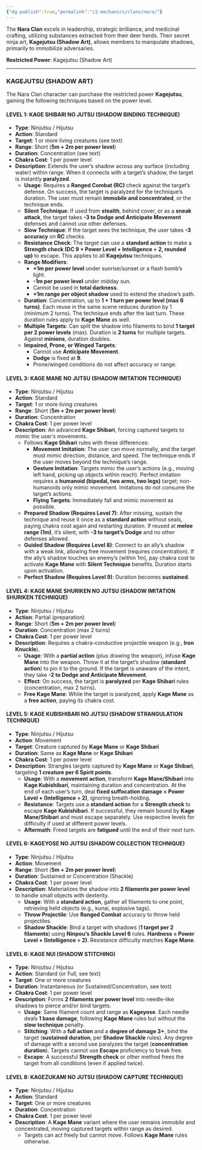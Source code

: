```yaml
---
{"dg-publish":true,"permalink":"/2-mechanics/clans/nara/"}
---
```


The **Nara Clan** excels in leadership, strategic brilliance, and medicinal crafting, utilizing substances extracted from their deer herds. Their secret ninja art, **Kagejutsu (Shadow Art)**, allows members to manipulate shadows, primarily to immobilize adversaries.

**Restricted Power**: Kagejutsu (Shadow Art)

---

### KAGEJUTSU (SHADOW ART)

The Nara Clan character can purchase the restricted power **Kagejutsu**, gaining the following techniques based on the power level.

#### LEVEL 1: KAGE SHIBARI NO JUTSU (SHADOW BINDING TECHNIQUE)

- **Type**: Ninjutsu / Hijutsu
- **Action**: Standard
- **Target**: 1 or more living creatures (see text)
- **Range**: Short (**5m + 2m per power level**)
- **Duration**: Concentration (see text)
- **Chakra Cost**: 1 per power level
- **Description**: Extends the user’s shadow across any surface (including water) within range. When it connects with a target’s shadow, the target is instantly **paralyzed**.
    - **Usage**: Requires a **Ranged Combat (RC)** check against the target’s defense. On success, the target is paralyzed for the technique’s duration. The user must remain **immobile and concentrated**, or the technique ends.
    - **Silent Technique**: If used from **stealth**, behind cover, or as a **sneak attack**, the target takes **-3 to Dodge and Anticipate Movement** defenses and cannot use other defenses.
    - **Slow Technique**: If the target sees the technique, the user takes **-3 accuracy** on **RC** checks.
    - **Resistance Check**: The target can use a **standard action** to make a **Strength check (DC 9 + Power Level + Intelligence ÷ 2, rounded up)** to escape. This applies to all **Kagejutsu** techniques.
    - **Range Modifiers**:
        - **+1m per power level** under sunrise/sunset or a flash bomb’s light.
        - **-1m per power level** under midday sun.
        - Cannot be used in **total darkness**.
        - **+1m range per object shadow** used to extend the shadow’s path.
    - **Duration**: Concentration, up to **1 + 1 turn per power level (max 6 turns)**. Each reuse in the same scene reduces duration by 1 (minimum 2 turns). The technique ends after the last turn. These duration rules apply to **Kage Mane** as well.
    - **Multiple Targets**: Can split the shadow into filaments to bind **1 target per 2 power levels** (max). Duration is **2 turns** for multiple targets. Against **minions**, duration doubles.
    - **Impaired, Prone, or Winged Targets**:
        - Cannot use **Anticipate Movement**.
        - **Dodge** is fixed at **9**.
        - Prone/winged conditions do not affect accuracy or range.

#### LEVEL 3: KAGE MANE NO JUTSU (SHADOW IMITATION TECHNIQUE)

- **Type**: Ninjutsu / Hijutsu
- **Action**: Standard
- **Target**: 1 or more living creatures
- **Range**: Short (**5m + 2m per power level**)
- **Duration**: Concentration
- **Chakra Cost**: 1 per power level
- **Description**: An advanced **Kage Shibari**, forcing captured targets to mimic the user’s movements.
    - Follows **Kage Shibari** rules with these differences:
        - **Movement Imitation**: The user can move normally, and the target must mimic direction, distance, and speed. The technique ends if the user moves beyond the technique’s range.
        - **Gesture Imitation**: Targets mimic the user’s actions (e.g., moving left hand, picking up objects within reach). Perfect imitation requires a **humanoid (bipedal, two arms, two legs)** target; non-humanoids only mimic movement. Imitations do not consume the target’s actions.
        - **Flying Targets**: Immediately fall and mimic movement as possible.
    - **Prepared Shadow (Requires Level 7)**: After missing, sustain the technique and reuse it once as a **standard action** without seals, paying chakra cost again and restarting duration. If reused at **melee range (1m)**, it’s silent, with **-3 to target’s Dodge** and no other defenses allowed.
    - **Guided Shadow (Requires Level 8)**: Connect to an ally’s shadow with a weak link, allowing free movement (requires concentration). If the ally’s shadow touches an enemy’s (within 1m), pay chakra cost to activate **Kage Mane** with **Silent Technique** benefits. Duration starts upon activation.
    - **Perfect Shadow (Requires Level 9)**: Duration becomes **sustained**.

#### LEVEL 4: KAGE MANE SHURIKEN NO JUTSU (SHADOW IMITATION SHURIKEN TECHNIQUE)

- **Type**: Ninjutsu / Hijutsu
- **Action**: Partial (preparation)
- **Range**: Short (**5m + 2m per power level**)
- **Duration**: Concentration (max 2 turns)
- **Chakra Cost**: 1 per power level
- **Description**: Requires a chakra-conductive projectile weapon (e.g., **Iron Knuckle**).
    - **Usage**: With a **partial action** (plus drawing the weapon), infuse **Kage Mane** into the weapon. Throw it at the target’s shadow (**standard action**) to pin it to the ground. If the target is unaware of the intent, they take **-2 to Dodge and Anticipate Movement**.
    - **Effect**: On success, the target is **paralyzed** per **Kage Shibari** rules (concentration, max 2 turns).
    - **Free Kage Mane**: While the target is paralyzed, apply **Kage Mane** as a **free action**, paying its chakra cost.

#### LEVEL 5: KAGE KUBISHIBARI NO JUTSU (SHADOW STRANGULATION TECHNIQUE)

- **Type**: Ninjutsu / Hijutsu
- **Action**: Movement
- **Target**: Creature captured by **Kage Mane** or **Kage Shibari**
- **Duration**: Same as **Kage Mane** or **Kage Shibari**
- **Chakra Cost**: 1 per power level
- **Description**: Strangles targets captured by **Kage Mane** or **Kage Shibari**, targeting **1 creature per 6 Spirit points**.
    - **Usage**: With a **movement action**, transform **Kage Mane/Shibari** into **Kage Kubishibari**, maintaining duration and concentration. At the end of each user’s turn, deal **fixed suffocation damage = Power Level + (Intelligence ÷ 2)**, ignoring breath-holding.
    - **Resistance**: Targets use a **standard action** for a **Strength check** to escape **Kage Kubishibari**. If successful, they remain bound by **Kage Mane/Shibari** and must escape separately. Use respective levels for difficulty if used at different power levels.
    - **Aftermath**: Freed targets are **fatigued** until the end of their next turn.

#### LEVEL 6: KAGEYOSE NO JUTSU (SHADOW COLLECTION TECHNIQUE)

- **Type**: Ninjutsu / Hijutsu
- **Action**: Movement
- **Range**: Short (**5m + 2m per power level**)
- **Duration**: Sustained or Concentration (Shackle)
- **Chakra Cost**: 1 per power level
- **Description**: Materializes the shadow into **2 filaments per power level** to handle small objects with dexterity.
    - **Usage**: With a **standard action**, gather all filaments to one point, retrieving held objects (e.g., kunai, explosive tags).
    - **Throw Projectile**: Use **Ranged Combat** accuracy to throw held projectiles.
    - **Shadow Shackle**: Bind a target with shadows (**1 target per 2 filaments**) using **Ninpou’s Shackle Level 6** rules. **Hardness = Power Level + (Intelligence ÷ 2)**. Resistance difficulty matches **Kage Mane**.

#### LEVEL 6: KAGE NUI (SHADOW STITCHING)

- **Type**: Ninjutsu / Hijutsu
- **Action**: Standard (or Full, see text)
- **Target**: One or more creatures
- **Duration**: Instantaneous (or Sustained/Concentration, see text)
- **Chakra Cost**: 1 per power level
- **Description**: Forms **2 filaments per power level** into needle-like shadows to pierce and/or bind targets.
    - **Usage**: Same filament count and range as **Kageyose**. Each needle deals **1 base damage**, following **Kage Mane** rules but without the **slow technique** penalty.
    - **Stitching**: With a **full action** and a **degree of damage 3+**, bind the target (**sustained duration**, per **Shadow Shackle** rules). Any degree of damage with a second use paralyzes the target (**concentration duration**). Targets cannot use **Escape** proficiency to break free.
    - **Escape**: A successful **Strength check** or other method frees the target from all conditions (even if applied twice).

#### LEVEL 8: KAGEZUKAMI NO JUTSU (SHADOW CAPTURE TECHNIQUE)

- **Type**: Ninjutsu / Hijutsu
- **Action**: Standard
- **Target**: One or more creatures
- **Duration**: Concentration
- **Chakra Cost**: 1 per power level
- **Description**: A **Kage Mane** variant where the user remains immobile and concentrated, moving captured targets within range as desired.
    - Targets can act freely but cannot move. Follows **Kage Mane** rules otherwise.